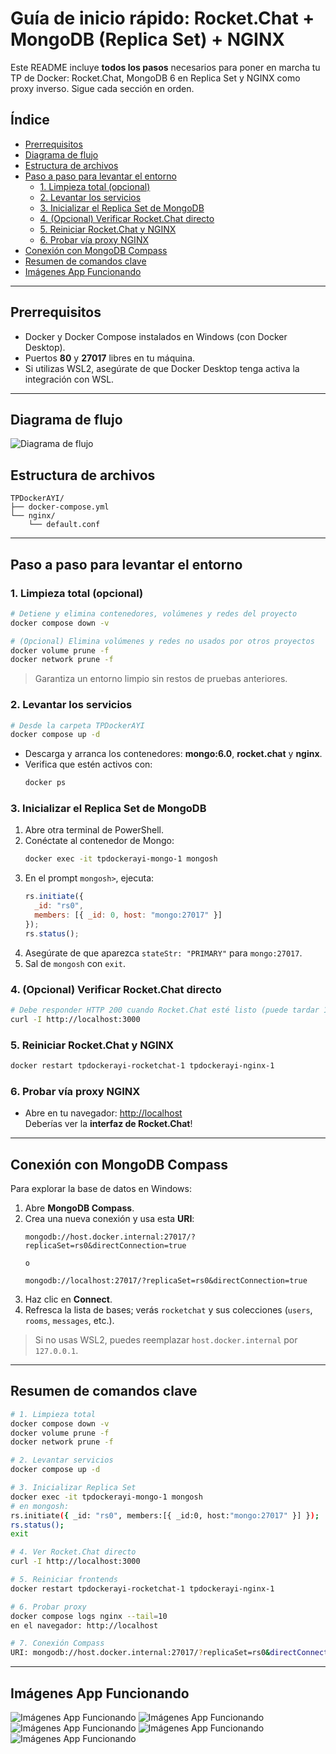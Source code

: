 # Guía de inicio rápido: Rocket.Chat + MongoDB (Replica Set) + NGINX

Este README incluye **todos los pasos** necesarios para poner en marcha tu TP de Docker: Rocket.Chat, MongoDB 6 en Replica Set y NGINX como proxy inverso. Sigue cada sección en orden.

## Índice

- [Prerrequisitos](#prerrequisitos)
- [Diagrama de flujo](#diagrama-de-flujo)
- [Estructura de archivos](#estructura-de-archivos)
- [Paso a paso para levantar el entorno](#paso-a-paso-para-levantar-el-entorno)
  - [1. Limpieza total (opcional)](#1-limpieza-total-opcional)
  - [2. Levantar los servicios](#2-levantar-los-servicios)
  - [3. Inicializar el Replica Set de MongoDB](#3-inicializar-el-replica-set-de-mongodb)
  - [4. (Opcional) Verificar Rocket.Chat directo](#4-opcional-verificar-rocketchat-directo)
  - [5. Reiniciar Rocket.Chat y NGINX](#5-reiniciar-rocketchat-y-nginx)
  - [6. Probar vía proxy NGINX](#6-probar-vía-proxy-nginx)
- [Conexión con MongoDB Compass](#conexi%C3%B3n-con-mongodb-compass)
- [Resumen de comandos clave](#resumen-de-comandos-clave)
- [Imágenes App Funcionando](#imagenes-app-funcionando)

---

## Prerrequisitos

- Docker y Docker Compose instalados en Windows (con Docker Desktop).
- Puertos **80** y **27017** libres en tu máquina.
- Si utilizas WSL2, asegúrate de que Docker Desktop tenga activa la integración con WSL.

---

## Diagrama de flujo

![Diagrama de flujo](assets/DiagramaDeFlujo.png)

## Estructura de archivos

```text
TPDockerAYI/
├── docker-compose.yml      
└── nginx/
    └── default.conf       
```

---

## Paso a paso para levantar el entorno

### 1. Limpieza total (opcional)

```bash
# Detiene y elimina contenedores, volúmenes y redes del proyecto
docker compose down -v

# (Opcional) Elimina volúmenes y redes no usados por otros proyectos
docker volume prune -f
docker network prune -f
```

> Garantiza un entorno limpio sin restos de pruebas anteriores.

### 2. Levantar los servicios

```bash
# Desde la carpeta TPDockerAYI
docker compose up -d
```
- Descarga y arranca los contenedores: **mongo:6.0**, **rocket.chat** y **nginx**.
- Verifica que estén activos con:
  ```bash
  docker ps
  ```

### 3. Inicializar el Replica Set de MongoDB

1. Abre otra terminal de PowerShell.
2. Conéctate al contenedor de Mongo:
   ```bash
   docker exec -it tpdockerayi-mongo-1 mongosh
   ```
3. En el prompt `mongosh>`, ejecuta:
   ```js
   rs.initiate({
     _id: "rs0",
     members: [{ _id: 0, host: "mongo:27017" }]
   });
   rs.status();
   ```
4. Asegúrate de que aparezca `stateStr: "PRIMARY"` para `mongo:27017`.
5. Sal de `mongosh` con `exit`.

### 4. (Opcional) Verificar Rocket.Chat directo

```bash
# Debe responder HTTP 200 cuando Rocket.Chat esté listo (puede tardar 1–2 min)
curl -I http://localhost:3000
```

### 5. Reiniciar Rocket.Chat y NGINX

```bash
docker restart tpdockerayi-rocketchat-1 tpdockerayi-nginx-1
```

### 6. Probar vía proxy NGINX

- Abre en tu navegador: [http://localhost](http://localhost)  
  Deberías ver la **interfaz de Rocket.Chat**!

---

## Conexión con MongoDB Compass

Para explorar la base de datos en Windows:

1. Abre **MongoDB Compass**.
2. Crea una nueva conexión y usa esta **URI**:
   ```text
   mongodb://host.docker.internal:27017/?replicaSet=rs0&directConnection=true

   o

   mongodb://localhost:27017/?replicaSet=rs0&directConnection=true
   ```
3. Haz clic en **Connect**.
4. Refresca la lista de bases; verás `rocketchat` y sus colecciones (`users`, `rooms`, `messages`, etc.).

> Si no usas WSL2, puedes reemplazar `host.docker.internal` por `127.0.0.1`.

---

## Resumen de comandos clave

```bash
# 1. Limpieza total
docker compose down -v
docker volume prune -f
docker network prune -f

# 2. Levantar servicios
docker compose up -d

# 3. Inicializar Replica Set
docker exec -it tpdockerayi-mongo-1 mongosh
# en mongosh:
rs.initiate({ _id: "rs0", members:[{ _id:0, host:"mongo:27017" }] });
rs.status();
exit

# 4. Ver Rocket.Chat directo
curl -I http://localhost:3000

# 5. Reiniciar frontends
docker restart tpdockerayi-rocketchat-1 tpdockerayi-nginx-1

# 6. Probar proxy
docker compose logs nginx --tail=10
en el navegador: http://localhost

# 7. Conexión Compass
URI: mongodb://host.docker.internal:27017/?replicaSet=rs0&directConnection=true
```

---

## Imágenes App Funcionando

![Imágenes App Funcionando](assets/app.png)
![Imágenes App Funcionando](assets/app2.png)
![Imágenes App Funcionando](assets/app3.png)
![Imágenes App Funcionando](assets/app4.png)
![Imágenes App Funcionando](assets/mongoApp.png)
